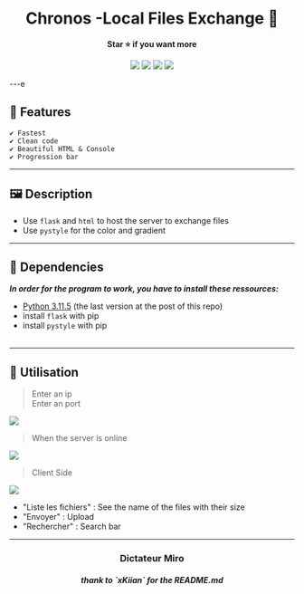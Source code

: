 <h1 align='center'>Chronos -Local Files Exchange 📁</h1>

<p align='center'>
  <b>Star ⭐ if you want more</b><br>
</p>

<p align="center">
  <img src="https://img.shields.io/github/languages/top/DictateurMiro/chronos">
  <img src="https://img.shields.io/github/last-commit/DictateurMiro/chronos">
  <img src="https://img.shields.io/github/stars/DictateurMiro/chronos?color=7F9DE0&label=Stars">
  <img src="https://img.shields.io/github/forks/DictateurMiro/chronos?color=7F9DE0&label=Forks">
</p>
  
---e

## 🌙 Features
```sh-session
✔ Fastest
✔ Clean code
✔ Beautiful HTML & Console
✔ Progression bar
```

---

## 🖼️ Description
* Use `flask` and `html` to host the server to exchange files
* Use `pystyle` for the color and gradient
  
---

## 📁 Dependencies 
<strong><i>In order for the program to work, you have to install these ressources:</i></strong>

* <a href="https://www.python.org/ftp/python/3.11.5/python-3.11.5-amd64.exe">Python 3.11.5</a> (the last version at the post of this repo)
* install `flask` with pip
* install `pystyle` with pip
<br><br>

---

## 🔌 Utilisation
  
> Enter an ip<br>
> Enter an port

 <img src="https://i.imgur.com/n2rERLg.png">

> When the server is online 

<img src="https://i.imgur.com/2Hspgvv.png">

> Client Side
<img src="https://i.imgur.com/3gnXeML.png">
  
- "Liste les fichiers" : See the name of the files with their size
- "Envoyer" : Upload
- "Rechercher" : Search bar 

---

<h3 align="center">Dictateur Miro</h3>
<h5 align="center">thank to `xKiian` for the README.md</h5>
